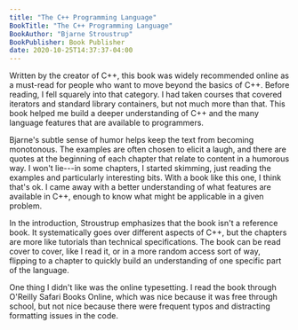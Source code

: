 ```yaml
---
title: "The C++ Programming Language"
BookTitle: "The C++ Programming Language"
BookAuthor: "Bjarne Stroustrup"
BookPublisher: Book Publisher
date: 2020-10-25T14:37:37-04:00
---
```


Written by the creator of C++, this book was widely recommended online as a must-read for people who want to move beyond the basics of C++.
Before reading, I fell squarely into that category.
I had taken courses that covered iterators and standard library containers, but not much more than that.
This book helped me build a deeper understanding of C++ and the many language features that are available to programmers.

Bjarne's subtle sense of humor helps keep the text from becoming monotonous.
The examples are often chosen to elicit a laugh, and there are quotes at the beginning of each chapter that relate to content in a humorous way. 
I won't lie---in some chapters, I started skimming, just reading the examples and particularly interesting bits.
With a book like this one, I think that's ok.
I came away with a better understanding of what features are available in C++, enough to know what might be applicable in a given problem.

In the introduction, Stroustrup emphasizes that the book isn't a reference book.
It systematically goes over different aspects of C++, but the chapters are more like tutorials than technical specifications.
The book can be read cover to cover, like I read it, or in a more random access sort of way, flipping to a chapter to quickly build an understanding of one specific part of the language.

One thing I didn't like was the online typesetting.
I read the book through O'Reilly Safari Books Online, which was nice because it was free through school, but not nice because there were frequent typos and distracting formatting issues in the code.
